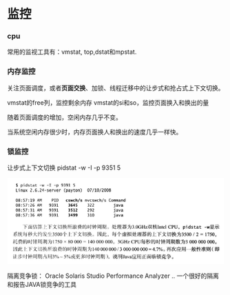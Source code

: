 # 监控

### cpu
常用的监视工具有：vmstat, top,dstat和mpstat.


### 内存监控
关注页面调度，或者**页面交换**、加锁、线程迁移中的让步式和抢占式上下文切换。

vmstat的free列，监控剩余内存
vmstat的si和so，监控页面换入和换出的量

随着页面调度的增加，空闲内存几乎不变。

当系统空闲内存很少时，内存页面换人和换出的速度几乎一样快。


### 锁监控
让步式上下文切换
pidstat -w -I -p 9351 5

![三次握手和四次握手](/images/pidstat.png)

隔离竞争锁： Oracle Solaris Studio Performance Analyzer .. 一个很好的隔离和报告JAVA锁竞争的工具